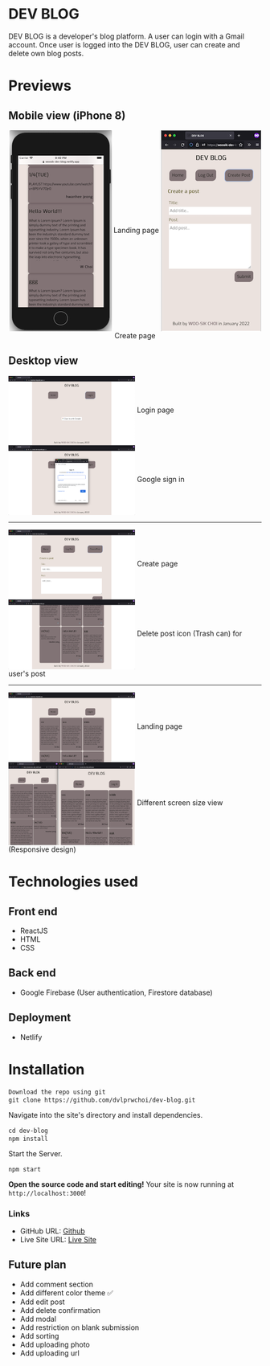 # DEV BLOG

DEV BLOG is a developer's blog platform. A user can login with a Gmail account. Once user is logged into the DEV BLOG, user can create and delete own blog posts.

# Previews

## Mobile view (iPhone 8)

<p align = 'center'>
<img align='center' src='https://raw.githubusercontent.com/dvlprwchoi/dev-blog/main/src/img/iphone-8-screenshot-20220104.png' alt='Landing page on mobile' />
Landing page
<img align='center' src='https://raw.githubusercontent.com/dvlprwchoi/dev-blog/main/src/img/mobile-create-view-screenshot-20220104.png' alt='Create page on mobile' />
Create page
</p>

## Desktop view

<p align = 'left'>
<img align = 'center' src='https://raw.githubusercontent.com/dvlprwchoi/dev-blog/main/src/img/desktop-login-view-screenshot-20220104.png' width='50%' alt='Login page on desktop' />
  Login page
<br>
<img align = 'center' src='https://raw.githubusercontent.com/dvlprwchoi/dev-blog/main/src/img/desktop-google-view-screenshot-20220104.png' width='50%' alt='Google sign in page on desktop' />
  Google sign in
</p>

<hr>

<p align = 'left'>
<img align = 'center' src='https://raw.githubusercontent.com/dvlprwchoi/dev-blog/main/src/img/desktop-create-view-screenshot-20220104.png' width='50%' alt='Create post page on desktop' />
Create page
<br>
<img align = 'center' src='https://raw.githubusercontent.com/dvlprwchoi/dev-blog/main/src/img/desktop-login-delete-view-screenshot-20220104.png' width='50%' alt='Delete page on desktop' />
  Delete post icon (Trash can) for user's post
</p>

<hr>

<p align = 'left'>
<img align = 'center' src='https://raw.githubusercontent.com/dvlprwchoi/dev-blog/main/src/img/desktop-landing-view-screenshot-20220104.png' width='50%' alt='Landing page on desktop' />
Landing page
<br>
<img align = 'center' src='https://raw.githubusercontent.com/dvlprwchoi/dev-blog/main/src/img/different-size-screenshot-20220104.png' width='50%' alt='Different screen size view on desktop' />
  Different screen size view (Responsive design)
</p>

# Technologies used

## Front end

- ReactJS
- HTML
- CSS

## Back end

- Google Firebase (User authentication, Firestore database)

## Deployment

- Netlify

# Installation

```shell
Download the repo using git
git clone https://github.com/dvlprwchoi/dev-blog.git
```

Navigate into the site's directory and install dependencies.

```shell
cd dev-blog
npm install
```

Start the Server.

```shell
npm start
```

**Open the source code and start editing!**
Your site is now running at `http://localhost:3000`!

### Links

- GitHub URL: [Github](https://github.com/dvlprwchoi/dev-blog)
- Live Site URL: [Live Site](https://woosik-dev-blog.netlify.app/)

## Future plan

- Add comment section
- Add different color theme &#9989;
- Add edit post
- Add delete confirmation
- Add modal
- Add restriction on blank submission
- Add sorting
- Add uploading photo
- Add uploading url
